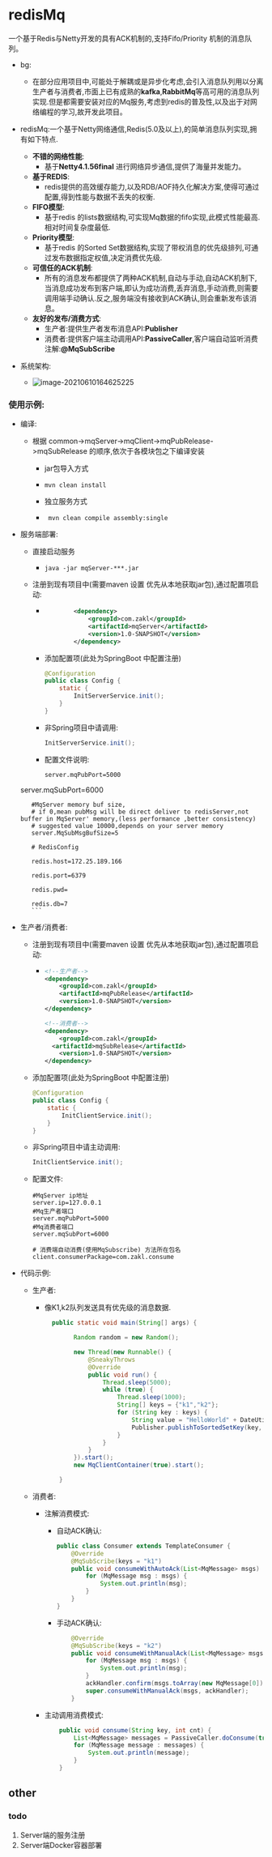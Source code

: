 # redisMq

一个基于Redis与Netty开发的具有ACK机制的,支持Fifo/Priority 机制的消息队列。

+ bg:
  + 在部分应用项目中,可能处于解耦或是异步化考虑,会引入消息队列用以分离生产者与消费者,市面上已有成熟的**kafka**,**RabbitMq**等高可用的消息队列实现.但是都需要安装对应的Mq服务,考虑到redis的普及性,以及出于对网络编程的学习,故开发此项目。
+ redisMq:一个基于Netty网络通信,Redis(5.0及以上),的简单消息队列实现,拥有如下特点.
  + **不错的网络性能**: 
    + 基于**Netty4.1.56final** 进行网络异步通信,提供了海量并发能力。
  + **基于REDIS**: 
    + redis提供的高效缓存能力,以及RDB/AOF持久化解决方案,使得可通过配置,得到性能与数据不丢失的权衡.
  + **FIFO模型**: 
    + 基于redis 的lists数据结构,可实现Mq数据的fifo实现,此模式性能最高.相对时间复杂度最低.
  + **Priority模型**:
    + 基于redis 的Sorted Set数据结构,实现了带权消息的优先级排列,可通过发布数据指定权值,决定消费优先级.
  + **可信任的ACK机制**:
    + 所有的消息发布都提供了两种ACK机制,自动与手动,自动ACK机制下,当消息成功发布到客户端,即认为成功消费,丢弃消息,手动消费,则需要调用端手动确认.反之,服务端没有接收到ACK确认,则会重新发布该消息。
  + **友好的发布/消费方式**:
    + 生产者:提供生产者发布消息API:**Publisher**
    + 消费者:提供客户端主动调用API:**PassiveCaller**,客户端自动监听消费注解:**@MqSubScribe**





+ 系统架构:
  + ![image-20210610164625225](attachment/image-20210610164625225.png)



### 使用示例:

+ 编译:

  + 根据 common->mqServer->mqClient->mqPubRelease->mqSubRelease 的顺序,依次于各模块包之下编译安装

    + jar包导入方式
    + ```shell
      mvn clean install
      ```
    + 独立服务方式
    + ```shell
       mvn clean compile assembly:single
      ``` 

+ 服务端部署:

  + 直接启动服务

    + ```shell
      java -jar mqServer-***.jar
      ```

  + 注册到现有项目中(需要maven  设置 优先从本地获取jar包),通过配置项启动:

    + ```xml
              <dependency>
                  <groupId>com.zakl</groupId>
                  <artifactId>mqServer</artifactId>
                  <version>1.0-SNAPSHOT</version>
              </dependency>
      ```

    + 添加配置项(此处为SpringBoot 中配置注册)

      ```java
      @Configuration
      public class Config {
          static {
              InitServerService.init();
          }
      }
      ```

    + 非Spring项目中请调用:

      ```java
      InitServerService.init();
      ```
      
    + 配置文件说明:

         ```properties
         server.mqPubPort=5000
         
         ```

  server.mqSubPort=6000
         
         #MqServer memory buf size,
         # if 0,mean pubMsg will be direct deliver to redisServer,not buffer in MqServer' memory,(less performance ,better consistency)
         # suggested value 10000,depends on your server memory
         server.MqSubMsgBufSize=5
         
         # RedisConfig
         
         redis.host=172.25.189.166
         
         redis.port=6379
         
         redis.pwd=
         
         redis.db=7
         ```

+ 生产者/消费者:

  + 注册到现有项目中(需要maven  设置 优先从本地获取jar包),通过配置项启动:

    + ```xml
      <!--生产者-->
      <dependency>
          <groupId>com.zakl</groupId>
          <artifactId>mqPubRelease</artifactId>
          <version>1.0-SNAPSHOT</version>
      </dependency>
      
      <!--消费者-->
      <dependency>
          <groupId>com.zakl</groupId>
       	<artifactId>mqSubRelease</artifactId>
          <version>1.0-SNAPSHOT</version>
      </dependency>
      ```

  + 添加配置项(此处为SpringBoot 中配置注册)

    ```java
    @Configuration
    public class Config {
        static {
            InitClientService.init();
        }
    }
    ```

  + 非Spring项目中请主动调用:

    ```java
    InitClientService.init();
    ```

  + 配置文件:

    ```properties
    #MqServer ip地址
    server.ip=127.0.0.1
    #Mq生产者端口
    server.mqPubPort=5000
    #Mq消费者端口
    server.mqSubPort=6000
    
    # 消费端自动消费(使用MqSubscribe) 方法所在包名
    client.consumerPackage=com.zakl.consume
    ```

+ 代码示例:

  + 生产者:

    + 像K1,k2队列发送具有优先级的消息数据.
    
      ```java
        public static void main(String[] args) {
      
              Random random = new Random();
      
              new Thread(new Runnable() {
                  @SneakyThrows
                  @Override
                  public void run() {
                      Thread.sleep(5000);
                      while (true) {
                          Thread.sleep(1000);
                          String[] keys = {"k1","k2"};
                          for (String key : keys) {
                              String value = "HelloWorld" + DateUtil.format(new Date(),"yyyy/MM/dd HH:mm:ss");
                              Publisher.publishToSortedSetKey(key, new Pair<>(random.nextDouble() * 100, value));
                          }
                      }
                  }
              }).start();
              new MqClientContainer(true).start();
      
          }
      ```
    
  + 消费者:

    + 注解消费模式:

      + 自动ACK确认:

        ```java
        public class Consumer extends TemplateConsumer {
            @Override
            @MqSubScribe(keys = "k1")
            public void consumeWithAutoAck(List<MqMessage> msgs) {
                for (MqMessage msg : msgs) {
                    System.out.println(msg);
                }
            }
        }
        ```

      + 手动ACK确认:

        ```java
            @Override
            @MqSubScribe(keys = "k2")
            public void consumeWithManualAck(List<MqMessage> msgs, AckClientHandler ackHandler) {
                for (MqMessage msg : msgs) {
                    System.out.println(msg);
                }
                ackHandler.confirm(msgs.toArray(new MqMessage[0]));
                super.consumeWithManualAck(msgs, ackHandler);
            }
        ```

    + 主动调用消费模式:

      ```java
          public void consume(String key, int cnt) {
              List<MqMessage> messages = PassiveCaller.doConsume(true, new Pair<>(key, cnt));
              for (MqMessage message : messages) {
                  System.out.println(message);
              }
          }
      ```



## other





### todo

1. Server端的服务注册
2. Server端Docker容器部署



